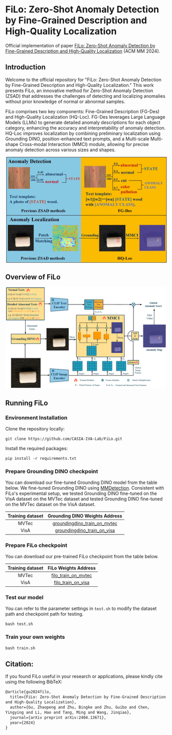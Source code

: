 # FiLo: Zero-Shot Anomaly Detection by Fine-Grained Description and High-Quality Localization

Official implementation of paper [FiLo: Zero-Shot Anomaly Detection by Fine-Grained Description and High-Quality Localization](https://arxiv.org/abs/2404.13671) (ACM MM 2024).


## Introduction
Welcome to the official repository for "FiLo: Zero-Shot Anomaly Detection by Fine-Grained Description and High-Quality Localization." This work presents FiLo, an innovative method for Zero-Shot Anomaly Detection (ZSAD) that addresses the challenges of detecting and localizing anomalies without prior knowledge of normal or abnormal samples.

FiLo comprises two key components: Fine-Grained Description (FG-Des) and High-Quality Localization (HQ-Loc). FG-Des leverages Large Language Models (LLMs) to generate detailed anomaly descriptions for each object category, enhancing the accuracy and interpretability of anomaly detection. HQ-Loc improves localization by combining preliminary localization using Grounding DINO, position-enhanced text prompts, and a Multi-scale Multi-shape Cross-modal Interaction (MMCI) module, allowing for precise anomaly detection across various sizes and shapes.


![](figs/compare.jpg)


## Overview of FiLo

![](figs/arch.png)


## Running FiLo

### Environment Installation
Clone the repository locally:
```
git clone https://github.com/CASIA-IVA-Lab/FiLo.git
```
Install the required packages:
```
pip install -r requirements.txt
```

### Prepare Grounding DINO checkpoint

You can download our fine-tuned Grounding DINO model from the table below. We fine-tuned Grounding DINO using [MMDetection](https://github.com/open-mmlab/mmdetection). Consistent with FiLo's experimental setup, we tested Grounding DINO fine-tuned on the VisA dataset on the MVTec dataset and tested Grounding DINO fine-tuned on the MVTec dataset on the VisA dataset.


| **Training dataset** |      **Grounding DINO Weights Address**             |
| :-----------------:  |:-----------------------------------: |
|  MVTec  | [groundingdino_train_on_mvtec](https://github.com/CASIA-IVA-Lab/FiLo) |
|  VisA   | [groundingdino_train_on_visa](https://github.com/CASIA-IVA-Lab/FiLo) |



### Prepare FiLo checkpoint

You can download our pre-trained FiLo checkpoint from the table below.

| **Training dataset** |      **FiLo Weights Address**             |
| :-----------------:  |:-----------------------------------: |
|  MVTec  | [filo_train_on_mvtec](https://github.com/CASIA-IVA-Lab/FiLo) |
|  VisA   | [filo_train_on_visa](https://github.com/CASIA-IVA-Lab/FiLo) |


### Test our model
You can refer to the parameter settings in ``test.sh`` to modify the dataset path and checkpoint path for testing.
```
bash test.sh
```

### Train your own weights
```
bash train.sh
```




## Citation:
If you found FiLo useful in your research or applications, please kindly cite using the following BibTeX:
```
@article{gu2024filo,
  title={FiLo: Zero-Shot Anomaly Detection by Fine-Grained Description and High-Quality Localization},
  author={Gu, Zhaopeng and Zhu, Bingke and Zhu, Guibo and Chen, Yingying and Li, Hao and Tang, Ming and Wang, Jinqiao},
  journal={arXiv preprint arXiv:2404.13671},
  year={2024}
}
```